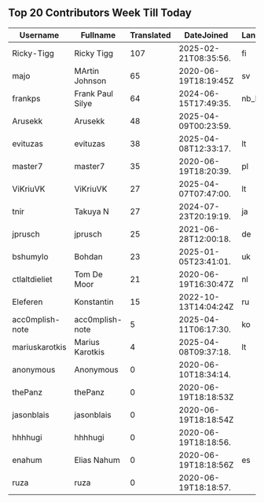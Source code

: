 ## Top 20 Contributors Week Till Today ##
|Username|Fullname|Translated|DateJoined|Language|
|--------|--------|----------|----------|-------|
|Ricky-Tigg|Ricky Tigg|107|2025-02-21T08:35:56.|fi|
|majo|MArtin Johnson|65|2020-06-19T18:19:45Z|sv|
|frankps|Frank Paul Silye|64|2024-06-15T17:49:35.|nb_NO|
|Arusekk|Arusekk|48|2025-04-09T00:23:59.||
|evituzas|evituzas|38|2025-04-08T12:33:17.|lt|
|master7|master7|35|2020-06-19T18:20:39.|pl|
|ViKriuVK|ViKriuVK|27|2025-04-07T07:47:00.|lt|
|tnir|Takuya N|27|2024-07-23T20:19:19.|ja|
|jprusch|jprusch|25|2021-06-28T12:00:18.|de|
|bshumylo|Bohdan|23|2025-01-05T23:41:01.|uk|
|ctlaltdieliet|Tom De Moor|21|2020-06-19T16:30:47Z|nl|
|Eleferen|Konstantin|15|2022-10-13T14:04:24Z|ru|
|acc0mplish-note|acc0mplish-note|5|2025-04-11T06:17:30.|ko|
|mariuskarotkis|Marius Karotkis|4|2025-04-08T09:37:18.|lt|
|anonymous|Anonymous|0|2020-06-10T18:34:14.||
|thePanz|thePanz|0|2020-06-19T18:18:53Z||
|jasonblais|jasonblais|0|2020-06-19T18:18:54Z||
|hhhhugi|hhhhugi|0|2020-06-19T18:18:56.||
|enahum|Elias  Nahum|0|2020-06-19T18:18:56Z|es|
|ruza|ruza|0|2020-06-19T18:18:57.||
